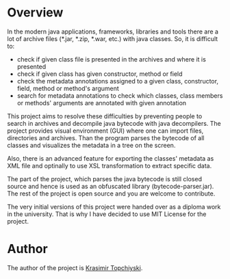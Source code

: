 
# Overview

In the modern java applications, frameworks, libraries and tools there are a lot of archive files (*.jar, *.zip, *.war, etc.) with java classes.
So, it is difficult to:
  -  check if given class file is presented in the archives and where it is presented
  -  check if given class has given constructor, method or field
  -  check the metadata annotations assigned to a given class, constructor, field, method or method's argument
  -  search for metadata annotations to check which classes, class members or methods' arguments are annotated with given annotation

This project aims to resolve these difficulties by preventing people to search in archives and decompile java bytecode with java decompilers.
The project provides visual environment (GUI) where one can import files, directories and archives.
Than the program parses the bytecode of all classes and visualizes the metadata in a tree on the screen.

Also, there is an advanced feature for exporting the classes' metadata as XML file and optinally to use XSL transformation to extract specific data.

The part of the project, which parses the java bytecode is still closed source and hence is used as an obfuscated library (bytecode-parser.jar).
The rest of the project is open source and you are welcome to contribute.

The very initial versions of this project were handed over as a diploma work in the university.
That is why I have decided to use MIT License for the project.

# Author

The author of the project is <a href="https://www.linkedin.com/in/topchiyski/">Krasimir Topchiyski</a>.


